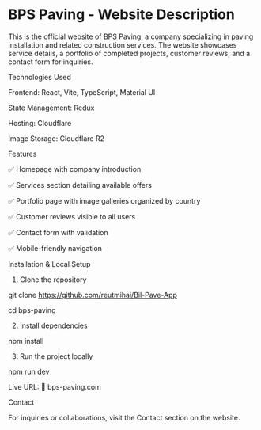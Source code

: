 # BPS Paving - Website Description

This is the official website of BPS Paving, a company specializing in paving installation and related construction services. The website showcases service details, a portfolio of completed projects, customer reviews, and a contact form for inquiries.

Technologies Used

Frontend: React, Vite, TypeScript, Material UI

State Management: Redux

Hosting: Cloudflare

Image Storage: Cloudflare R2

Features

✅ Homepage with company introduction

✅ Services section detailing available offers

✅ Portfolio page with image galleries organized by country

✅ Customer reviews visible to all users

✅ Contact form with validation

✅ Mobile-friendly navigation


Installation & Local Setup

1. Clone the repository
   
git clone https://github.com/reutmihai/Bil-Pave-App

cd bps-paving

2. Install dependencies

npm install

3. Run the project locally
   
npm run dev

Live URL: 🔗 bps-paving.com

Contact

For inquiries or collaborations, visit the Contact section on the website.

